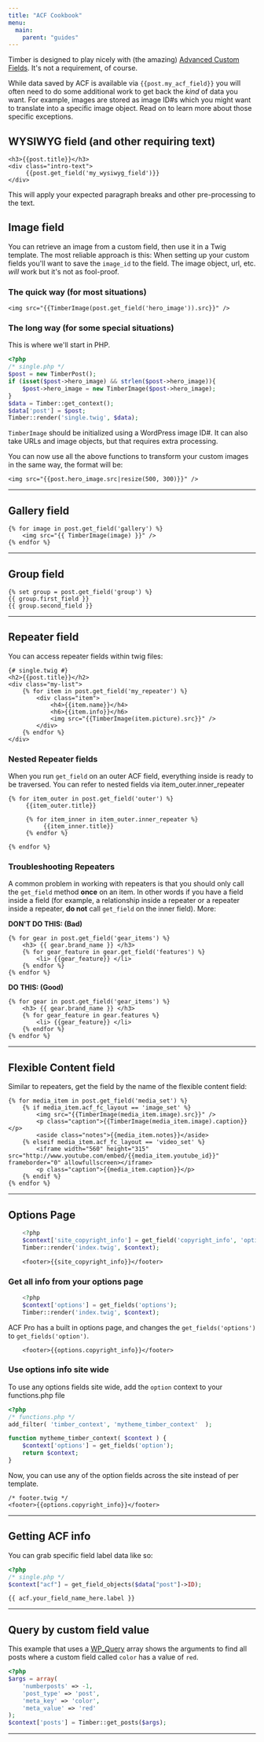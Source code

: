 ```yaml
---
title: "ACF Cookbook"
menu:
  main:
    parent: "guides"
---
```


Timber is designed to play nicely with (the amazing) [Advanced Custom Fields](http://www.advancedcustomfields.com/). It's not a requirement, of course.

While data saved by ACF is available via `{{post.my_acf_field}}` you will often need to do some additional work to get back the _kind_ of data you want. For example, images are stored as image ID#s which you might want to translate into a specific image object. Read on to learn more about those specific exceptions.

## WYSIWYG field (and other requiring text)

```twig
<h3>{{post.title}}</h3>
<div class="intro-text">
     {{post.get_field('my_wysiwyg_field')}}
</div>
```

This will apply your expected paragraph breaks and other pre-processing to the text.

## Image field

You can retrieve an image from a custom field, then use it in a Twig template. The most reliable approach is this: When setting up your custom fields you'll want to save the `image_id` to the field. The image object, url, etc. _will_ work but it's not as fool-proof.

### The quick way (for most situations)

```twig
<img src="{{TimberImage(post.get_field('hero_image')).src}}" />
```

### The long way (for some special situations)

This is where we'll start in PHP.

```php
<?php
/* single.php */
$post = new TimberPost();
if (isset($post->hero_image) && strlen($post->hero_image)){
	$post->hero_image = new TimberImage($post->hero_image);
}
$data = Timber::get_context();
$data['post'] = $post;
Timber::render('single.twig', $data);
```

`TimberImage` should be initialized using a WordPress image ID#. It can also take URLs and image objects, but that requires extra processing.

You can now use all the above functions to transform your custom images in the same way, the format will be:

```twig
<img src="{{post.hero_image.src|resize(500, 300)}}" />
```

* * *

## Gallery field

```twig
{% for image in post.get_field('gallery') %}
    <img src="{{ TimberImage(image) }}" />
{% endfor %}
```

* * *

## Group field
```twig
{% set group = post.get_field('group') %}
{{ group.first_field }}
{{ group.second_field }}
```

* * *

## Repeater field

You can access repeater fields within twig files:

```twig
{# single.twig #}
<h2>{{post.title}}</h2>
<div class="my-list">
	{% for item in post.get_field('my_repeater') %}
		<div class="item">
			<h4>{{item.name}}</h4>
			<h6>{{item.info}}</h6>
			<img src="{{TimberImage(item.picture).src}}" />
		</div>
	{% endfor %}
</div>
```

### Nested Repeater fields

When you run `get_field` on an outer ACF field, everything inside is ready to be traversed. You can refer to nested fields via item_outer.inner_repeater

```twig
{% for item_outer in post.get_field('outer') %}
     {{item_outer.title}}

     {% for item_inner in item_outer.inner_repeater %}
          {{item_inner.title}}
     {% endfor %}

{% endfor %}
```

### Troubleshooting Repeaters

A common problem in working with repeaters is that you should only call the `get_field` method **once** on an item. In other words if you have a field inside a field (for example, a relationship inside a repeater or a repeater inside a repeater, **do not** call `get_field` on the inner field). More:

**DON'T DO THIS: (Bad)**

```twig
{% for gear in post.get_field('gear_items') %}
    <h3> {{ gear.brand_name }} </h3>
    {% for gear_feature in gear.get_field('features') %}
        <li> {{gear_feature}} </li>
    {% endfor %}
{% endfor %}
```

**DO THIS: (Good)**

```twig
{% for gear in post.get_field('gear_items') %}
    <h3> {{ gear.brand_name }} </h3>
    {% for gear_feature in gear.features %}
        <li> {{gear_feature}} </li>
    {% endfor %}
{% endfor %}
```

* * *

## Flexible Content field

Similar to repeaters, get the field by the name of the flexible content field:

```twig
{% for media_item in post.get_field('media_set') %}
	{% if media_item.acf_fc_layout == 'image_set' %}
		<img src="{{TimberImage(media_item.image).src}}" />
		<p class="caption">{{TimberImage(media_item.image).caption}}</p>
		<aside class="notes">{{media_item.notes}}</aside>
	{% elseif media_item.acf_fc_layout == 'video_set' %}
		<iframe width="560" height="315" src="http://www.youtube.com/embed/{{media_item.youtube_id}}" frameborder="0" allowfullscreen></iframe>
		<p class="caption">{{media_item.caption}}</p>
	{% endif %}
{% endfor %}
```

* * *

## Options Page

```php
	<?php
	$context['site_copyright_info'] = get_field('copyright_info', 'options');
	Timber::render('index.twig', $context);
```

```twig
	<footer>{{site_copyright_info}}</footer>
```

### Get all info from your options page

```php
	<?php
	$context['options'] = get_fields('options');
	Timber::render('index.twig', $context);
```

ACF Pro has a built in options page, and changes the `get_fields('options')` to `get_fields('option')`.

```twig
	<footer>{{options.copyright_info}}</footer>
```

### Use options info site wide

To use any options fields site wide, add the `option` context to your functions.php file

```php
<?php
/* functions.php */
add_filter( 'timber_context', 'mytheme_timber_context'  );

function mytheme_timber_context( $context ) {
    $context['options'] = get_fields('option');
    return $context;
}
```

Now, you can use any of the option fields across the site instead of per template.

```twig
/* footer.twig */
<footer>{{options.copyright_info}}</footer>
```

* * *

## Getting ACF info

You can grab specific field label data like so:

```php
<?php
/* single.php */
$context["acf"] = get_field_objects($data["post"]->ID);
```

```twig
{{ acf.your_field_name_here.label }}
```

* * *

## Query by custom field value

This example that uses a [WP_Query](http://codex.wordpress.org/Class_Reference/WP_Query) array shows the arguments to find all posts where a custom field called `color` has a value of `red`.

```php
<?php
$args = array(
    'numberposts' => -1,
    'post_type' => 'post',
    'meta_key' => 'color',
    'meta_value' => 'red'
);
$context['posts'] = Timber::get_posts($args);
```
* * *
